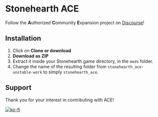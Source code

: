 # Stonehearth ACE

Follow the **A**uthorized **C**ommunity **E**xpansion project on [Discourse](https://discourse.stonehearth.net/t/ace-authorized-community-expansion-project/36671)!

## Installation

1. Click on **Clone or download**
2. **Download as ZIP**
3. Extract it inside your Stonehearth game directory, in the `mods` folder.
4. Change the name of the resulting folder from `stonehearth_ace-unstable-work` to simply `stonehearth_ace`.

## Support

Thank you for your interest in contributing with ACE!

[![ko-fi](https://ko-fi.com/img/githubbutton_sm.svg)](https://ko-fi.com/K3K0GRWJT)
